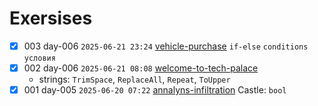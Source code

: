 # Exersises

- [x] 003 day-006 `2025-06-21 23:24` [vehicle-purchase](https://exercism.org/tracks/go/exercises/vehicle-purchase) `if-else` `conditions` `условия`
- [x] 002 day-006 `2025-06-21 08:08` [welcome-to-tech-palace](https://exercism.org/tracks/go/exercises/welcome-to-tech-palace) 
	- strings: `TrimSpace`, `ReplaceAll`, `Repeat`, `ToUpper`
- [x] 001 day-005 `2025-06-20 07:22` [annalyns-infiltration](https://exercism.org/tracks/go/exercises/annalyns-infiltration) Castle: `bool`
